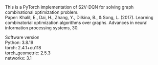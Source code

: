 This is a PyTorch implementation of S2V-DQN for solving graph combinational optimization problem.  
Paper: Khalil, E., Dai, H., Zhang, Y., Dilkina, B., & Song, L. (2017). Learning combinatorial optimization algorithms over graphs. Advances in neural information processing systems, 30.

Software version  
Python: 3.8.19  
torch: 2.4.1+cu118  
torch_geometric: 2.5.3  
networkx: 3.1  
